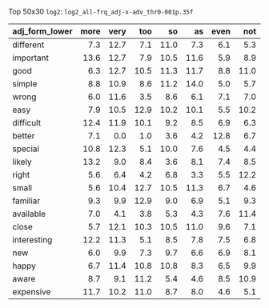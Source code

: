 Top 50x30 `log2`: `log2_all-frq_adj-x-adv_thr0-001p.35f`

| adj_form_lower   |   more |   very |   too |   so |   as |   even |   not |   really |   quite |   just |   completely |   pretty |   n't |   much |   less |
|:-----------------|-------:|-------:|------:|-----:|-----:|-------:|------:|---------:|--------:|-------:|-------------:|---------:|------:|-------:|-------:|
| different        |    7.3 |   12.7 |   7.1 | 11.0 |  7.3 |    6.1 |   5.3 |      9.3 |    11.8 |    8.2 |         13.2 |      6.6 |   3.5 |    9.4 |    3.6 |
| important        |   13.6 |   12.7 |   7.9 | 10.5 | 11.6 |    5.9 |   8.9 |     10.8 |     7.3 |    4.5 |          1.0 |      7.2 |   7.1 |    3.6 |    9.3 |
| good             |    6.3 |   12.7 |  10.5 | 11.3 | 11.7 |    8.8 |  11.0 |     11.9 |    10.1 |    8.1 |          3.7 |     11.1 |   9.5 |    5.3 |    6.5 |
| simple           |    8.8 |   10.9 |   8.6 | 11.2 | 14.0 |    5.0 |   5.7 |      8.4 |     9.0 |    5.4 |          3.7 |      8.4 |   4.2 |    2.3 |    4.1 |
| wrong            |    6.0 |   11.6 |   3.5 |  8.6 |  6.1 |    7.1 |   7.0 |      9.8 |     6.5 |    8.6 |          8.6 |      3.2 |   5.2 |    3.7 |    4.5 |
| easy             |    7.9 |   10.5 |  12.9 | 10.2 | 10.1 |    5.5 |  10.2 |      8.6 |     8.0 |    5.6 |          2.3 |      8.9 |   8.3 |    2.6 |    5.1 |
| difficult        |   12.4 |   11.9 |  10.1 |  9.2 |  8.5 |    6.9 |   6.3 |      8.6 |     9.2 |    6.0 |          2.3 |      6.7 |   4.6 |    3.0 |    6.1 |
| better           |    7.1 |    0.0 |   1.0 |  3.6 |  4.2 |   12.8 |   6.7 |      4.9 |     2.0 |    8.9 |          2.3 |      0.0 |   5.6 |   11.5 |    1.6 |
| special          |   10.8 |   12.3 |   5.1 | 10.0 |  7.6 |    4.5 |   4.4 |     11.5 |     8.9 |    5.0 |          3.0 |      9.1 |   3.2 |    2.0 |    3.8 |
| likely           |   13.2 |    9.0 |   8.4 |  3.6 |  8.1 |    7.4 |   8.5 |      3.0 |     5.9 |    2.8 |          1.0 |      3.0 |   6.9 |    1.6 |   10.4 |
| right            |    5.6 |    6.4 |   4.2 |  6.8 |  3.3 |    5.5 |  12.2 |      4.8 |     5.8 |    9.5 |          4.1 |      2.0 |  12.1 |    2.3 |    3.0 |
| small            |    5.6 |   10.4 |  12.7 | 10.5 | 11.3 |    6.7 |   4.6 |      7.8 |     8.5 |    4.4 |          1.0 |      6.6 |   2.6 |    0.0 |    2.0 |
| familiar         |    9.3 |    9.9 |  12.9 |  9.0 |  6.9 |    5.1 |   9.3 |      5.4 |     7.8 |    4.0 |          4.0 |      7.3 |   7.6 |    3.9 |    7.2 |
| available        |    7.0 |    4.1 |   3.8 |  5.3 |  4.3 |    7.6 |  11.4 |      3.0 |     2.3 |    4.3 |          3.8 |      0.0 |   9.3 |    3.9 |    5.4 |
| close            |    5.7 |   12.1 |  10.3 | 10.5 | 11.0 |    9.6 |   7.1 |      8.9 |     7.7 |    4.9 |          2.3 |      9.4 |   5.2 |    3.0 |    3.8 |
| interesting      |   12.2 |   11.3 |   5.1 |  8.5 |  7.8 |    7.5 |   6.8 |     10.0 |     8.8 |    5.9 |          1.6 |      8.0 |   5.8 |    3.5 |    7.4 |
| new              |    6.0 |    9.9 |   7.3 |  9.7 |  6.6 |    6.9 |   8.1 |      8.2 |     8.3 |    7.5 |         11.3 |      7.3 |   6.1 |    4.6 |    1.6 |
| happy            |    6.7 |   11.4 |  10.8 | 10.8 |  8.3 |    6.5 |   9.9 |      9.5 |     8.3 |    9.2 |          5.7 |      8.5 |   8.8 |    3.5 |    6.3 |
| aware            |    8.7 |    9.1 |  11.2 |  5.4 |  4.6 |    8.5 |  10.9 |      5.3 |     6.6 |    4.9 |          5.6 |      5.5 |   9.6 |    6.9 |    6.0 |
| expensive        |   11.7 |   10.2 |  11.0 |  8.7 |  8.0 |    4.6 |   5.1 |      7.5 |     8.5 |    2.0 |          0.0 |      6.6 |   2.3 |    2.0 |   10.7 |